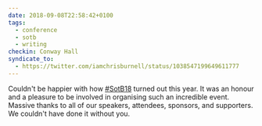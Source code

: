 ```yaml
---
date: 2018-09-08T22:58:42+0100
tags:
  - conference
  - sotb
  - writing
checkin: Conway Hall
syndicate_to:
  - https://twitter.com/iamchrisburnell/status/1038547199649611777
---
```


Couldn't be happier with how <a href="https://twitter.com/hashtag/SotB18" rel="external">#SotB18</a> turned out this year. It was an honour and a pleasure to be involved in organising such an incredible event. Massive thanks to all of our speakers, attendees, sponsors, and supporters. We couldn't have done it without you.
